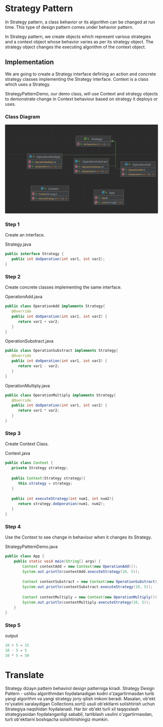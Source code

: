 # Strategy Pattern

In Strategy pattern, a class behavior or its algorithm can be changed at run time. This type of design pattern comes under behavior pattern.

In Strategy pattern, we create objects which represent various strategies and a context object whose behavior varies as per its strategy object. The strategy object changes the executing algorithm of the context object.

## Implementation

We are going to create a Strategy interface defining an action and concrete strategy classes implementing the Strategy interface. Context is a class which uses a Strategy.

StrategyPatternDemo, our demo class, will use Context and strategy objects to demonstrate change in Context behaviour based on strategy it deploys or uses.

### Class Diagram

![img](src/main/resources/img/img.png)

### Step 1

Create an interface.

Strategy.java
```java
public interface Strategy {
   public int doOperation(int var1, int var2);
}
```

### Step 2

Create concrete classes implementing the same interface.

OperationAdd.java

```java
public class OperationAdd implements Strategy{
   @Override
   public int doOperation(int var1, int var2) {
      return var1 + var2;
   }
}
```

OperationSubstract.java

```java
public class OperationSubstract implements Strategy{
   @Override
   public int doOperation(int var1, int var2) {
      return var1 - var2;
   }
}
```

OperationMultiply.java

```java
public class OperationMultiply implements Strategy{
   @Override
   public int doOperation(int var1, int var2) {
      return var1 * var2;
   }
}
```

### Step 3

Create Context Class.

Context.java

```java
public class Context {
   private Strategy strategy;

   public Context(Strategy strategy){
      this.strategy = strategy;
   }

   public int executeStrategy(int num1, int num2){
      return strategy.doOperation(num1, num2);
   }
}
```

### Step 4

Use the Context to see change in behaviour when it changes its Strategy.

StrategyPatternDemo.java

```java
public class App {
    public static void main(String[] args) {
        Context contextAdd = new Context(new OperationAdd());
        System.out.println(contextAdd.executeStrategy(10, 5));

        Context contextSubstract = new Context(new OperationSubstract());
        System.out.println(contextSubstract.executeStrategy(10, 5));

        Context contextMultiply = new Context(new OperationMultiply());
        System.out.println(contextMultiply.executeStrategy(10, 5));
    }
}
```

### Step 5

output

```java
10 + 5 = 15
10 - 5 = 5
10 * 5 = 50
```

# Translate

Strategy dizayn pattern behavirol design patterniga kiradi.
Strategy Design Pattern - ushbu algorithmdan foydalanadigan kodni o’zagartirmasdan turib yangi algorithm va yangi strategy joriy qilish imkoni beradi. Masalan, ob'ekt ro'yxatini saralaydigan Collections.sort() usuli ob'ektlarni solishtirish uchun Strategiya naqshidan foydalanadi. Har bir ob'ekt turli xil taqqoslash strategiyasidan foydalanganligi sababli, tartiblash usulini o'zgartirmasdan, turli ob'ektlarni boshqacha solishtirishingiz mumkin.
